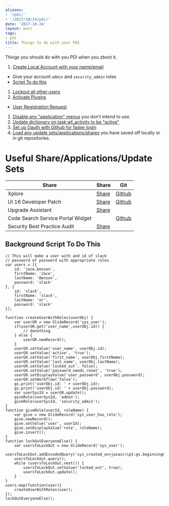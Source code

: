 ```yaml
---
aliases:
- '/pdi/'
- '/2017/10/24/pdi/'
date: '2017-10-24'
layout: post
tags:
- pdi
title: Things to do with your PDI
---
```


Things you should do with you PDI when you zboot it.

1.  [Create Local Account with your
    name/email](https://.service-now.com/nav_to.do?uri=%2Fsys_user_list.do)

-   Give your account `admin` and `security_admin` roles
-   [Script To do this](#background-script-to-do-this)

1.  [Lockout all other
    users](https://.service-now.com/nav_to.do?uri=%2Fsys_user_list.do)
2.  [Activate
    Plugins](https://.service-now.com/nav_to.do?uri=%2Fv_plugin_list.do)

-   [User Registration
    Request](https://.service-now.com/v_plugin.do?sys_id=com.snc.user_registration)

1.  [Disable any "application"
    menus](https://.service-now.com/nav_to.do?uri=%2Fsys_app_application_list.do)
    you don't intend to use.
2.  [Update dictionary on task.wf\_activity to be
    "active"](https://.service-now.com/nav_to.do?uri=%2Fsys_dictionary_list.do%3Fsysparm_query%3Dname%253Dtask%255Eelement%253Dwf_activity)
3.  [Set up Oauth with Github for faster
    login](https://community.servicenow.com/community/develop/developer-relations/blog/2017/03/10/live-coding-happy-hour-recap-for-march-10-2017-oauth-part-3-github-api-and-one-token-per-user)
4.  [Load any update
    sets/applications/shares](https://.service-now.com/nav_to.do?uri=%2Fsys_remote_update_set_list.do)
    you have saved off locally or in git repositories.

# Useful Share/Applications/Update Sets

| Share                             | Share                                                                                                                           | Git                                                                         |
|-----------------------------------|---------------------------------------------------------------------------------------------------------------------------------|-----------------------------------------------------------------------------|
| Xplore                            | [Share](https://developer.servicenow.com/app.do#!/share/contents/9650888_xplore_developer_toolkit?v=4.05&t=PRODUCT_DETAILS)     | [Github](https://github.com/thewhitespace/Xplore/)                          |
| UI 16 Developer Patch             | [Share](https://developer.servicenow.com/app.do#!/share/contents/9650888_ui16_developer_patch?v=2.04&t=PRODUCT_DETAILS)         | [Github](https://github.com/thewhitespace/UI16-Developer-Patch/)            |
| Upgrade Assistant                 | [Share](https://developer.servicenow.com/app.do#!/share/contents/2574393_ws_upgrade_assistant?v=2&t=PRODUCT_DETAILS)            |                                                                             |
| Code Search Service Portal Widget |                                                                                                                                 | [Github](https://github.com/jacebenson/servicenow-code/blob/docs/README.md) |
| Security Best Practice Audit      | [Share](https://developer.servicenow.com/app.do#!/share/contents/7852853_security_best_practice_audit?v=3.03&t=PRODUCT_DETAILS) |                                                                             |

## Background Script To Do This

``` {.js}
// This will make a user with and id of slack
// password of password with appropriate roles.
var users = [{
    id: 'jace.benson',
    firstName: 'Jace',
    lastName: 'Benson',
    password: 'slack'
}, {
    id: 'slack',
    firstName: 'slack',
    lastName: 'er',
    password: 'slack'
}];

function createUserWithRoles(userObj) {
    var userGR = new GlideRecord('sys_user');
    if(userGR.get('user_name',userObj.id)) {
        // donothing
    } else {
        userGR.newRecord();
    }
    userGR.setValue('user_name', userObj.id);
    userGR.setValue('active', 'true');
    userGR.setValue('first_name', userObj.firstName);
    userGR.setValue('last_name', userObj.lastName);
    userGR.setValue('locked_out', false);
    userGR.setValue('password_needs_reset', 'true');
    userGR.setDisplayValue('user_password', userObj.password);
    userGR.setWorkflow('false');
    gs.print('userObj.id: ' + userObj.id);
    gs.print('userObj.id: ' + userObj.password);
    var userSysId = userGR.update();
    giveRole(userSysId, 'admin');
    giveRole(userSysId, 'security_admin');
}
function giveRole(userId, roleName) {
    var give = new GlideRecord('sys_user_has_role');
    give.newRecord();
    give.setValue('user', userId);
    give.setDisplayValue('role', roleName);
    give.insert();
}
function lockOutEveryoneElse() {
    var usersToLockOut = new GlideRecord('sys_user');
    usersToLockOut.addEncodedQuery('sys_created_on<javascript:gs.beginningOfToday()');
    usersToLockOut.query();
    while (usersToLockOut.next()) {
        usersToLockOut.setValue('locked_out', true);
        usersToLockOut.update();
    }
}
users.map(function(user){
    createUserWithRoles(user);
});
lockOutEveryoneElse();
```
